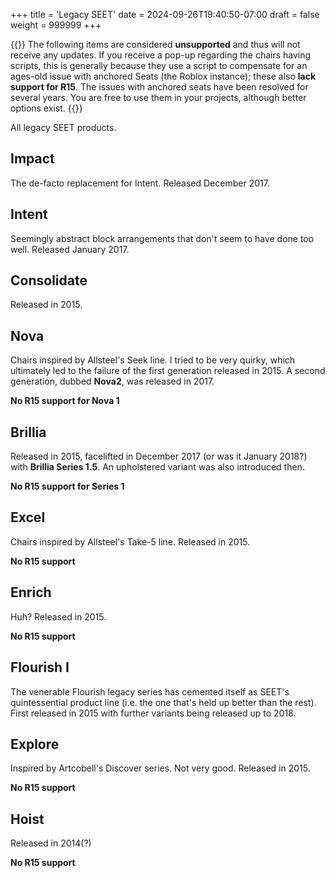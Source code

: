 +++
title = 'Legacy SEET'
date = 2024-09-26T19:40:50-07:00
draft = false
weight = 999999
+++

{{<callout type="warning">}}
The following items are considered **unsupported** and thus will not receive any updates. If you receive a pop-up regarding the chairs having scripts, this is generally because they use a script to compensate for an ages-old issue with anchored Seats (the Roblox instance); these also **lack support for R15**. The issues with anchored seats have been resolved     for several years. You are free to use them in your projects, although better options exist. 
{{</callout>}}

All legacy SEET products.

## Impact

The de-facto replacement for Intent. Released December 2017.

## Intent

Seemingly abstract block arrangements that don't seem to have done too well. Released January 2017.

## Consolidate

Released in 2015.

## Nova

Chairs inspired by Allsteel's Seek line. I tried to be very quirky, which ultimately led to the failure of the first generation released in 2015. A second generation, dubbed **Nova2**, was released in 2017.

**No R15 support for Nova 1**


## Brillia

Released in 2015, facelifted in December 2017 (or was it January 2018?) with **Brillia Series 1.5**. An upholstered variant was also introduced then.

**No R15 support for Series 1**

## Excel

Chairs inspired by Allsteel's Take-5 line. Released in 2015.

**No R15 support**

## Enrich

Huh? Released in 2015.

**No R15 support**

## Flourish I

The venerable Flourish legacy series has cemented itself as SEET's quintessential product line (i.e. the one that's held up better than the rest). First released in 2015 with further variants being released up to 2018.

## Explore

Inspired by Artcobell's Discover series. Not very good. Released in 2015.

**No R15 support**

## Hoist

Released in 2014(?)

**No R15 support**
